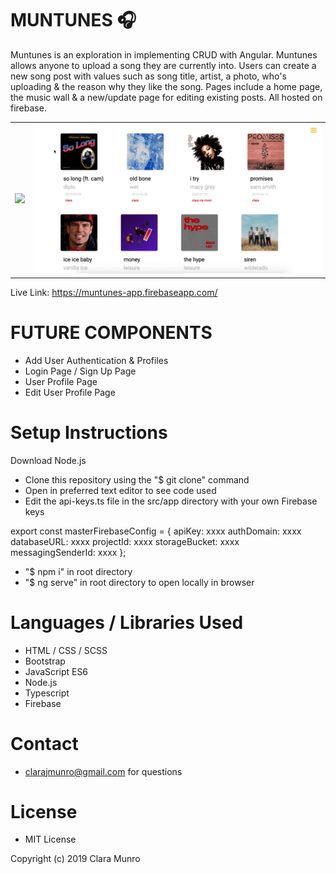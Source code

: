 # MUNTUNES :headphones:

Muntunes is an exploration in implementing CRUD with Angular. Muntunes allows anyone to upload a song they are currently into. Users can create a new song post with values such as song title, artist, a photo, who's uploading & the reason why they like the song. Pages include a home page, the music wall & a new/update page for editing existing posts. All hosted on firebase.

<table>
  <td><img src="/wireframe-images/mockup1.gif" /></td>
  <td><img src="/wireframe-images/mockup3.gif" /></td>  
</table>

Live Link: https://muntunes-app.firebaseapp.com/

# FUTURE COMPONENTS
* Add User Authentication & Profiles
* Login Page / Sign Up Page
* User Profile Page
* Edit User Profile Page

# Setup Instructions

Download Node.js

* Clone this repository using the "$ git clone" command
* Open in preferred text editor to see code used
* Edit the api-keys.ts file in the src/app directory with your own Firebase keys

export const masterFirebaseConfig = {
    apiKey: xxxx
    authDomain: xxxx
    databaseURL: xxxx
    projectId: xxxx
    storageBucket: xxxx
    messagingSenderId: xxxx
  };

*  "$ npm i" in root directory
*  "$ ng serve" in root directory to open locally in browser

# Languages / Libraries Used
* HTML / CSS / SCSS
* Bootstrap
* JavaScript ES6
* Node.js
* Typescript
* Firebase

# Contact
* clarajmunro@gmail.com for questions

# License
* MIT License

Copyright (c) 2019 Clara Munro
